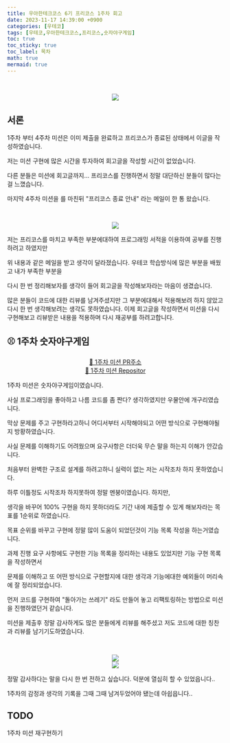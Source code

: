```yaml
---
title: 우아한테크코스 6기 프리코스 1주차 회고
date: 2023-11-17 14:39:00 +0900
categories: [우테코]
tags: [우테코,우아한테크코스,프리코스,숫자야구게임]
toc: true
toc_sticky: true
toc_label: 목차
math: true
mermaid: true
---
```


<br>

<p align="center">
  <img src="../../../../assets/img/2023-11-17-14-51-39.png">
</p>

## 서론

1주차 부터 4주차 미션은 이미 제출을 완료하고 프리코스가 종료된 상태에서 이글을 작성하였습니다.

저는 미션 구현에 많은 시간을 투자하여 회고글을 작성할 시간이 없었습니다.   

다른 분들은 미션에 회고글까지... 프리코스를 진행하면서 정말 대단하신 분들이 많다는걸 느꼈습니다.  

마지막 4주차 미션을 를 마친뒤 "프리코스 종료 안내" 라는 메일이 한 통 왔습니다.

<br>
<p align="center">
  <img src="../../../../assets/img/2023-11-17-14-47-11.png">
</p>


저는 프리코스를 마치고 부족한 부분에대하여 프로그래밍 서적을 이용하여 공부를 진행하려고 하였지만

위 내용과 같은 메일을 받고 생각이 달라졌습니다. 우테코 학습방식에 많은 부분을 배웠고 내가 부족한 부분을

다시 한 번 정리해보자를 생각이 들어 회고글을 작성해보자라는 마음이 생겼습니다.

많은 분들이 코드에 대한 리뷰를 남겨주셨지만 그 부분에대해서 적용해보려 하지 않았고 다시 한 번 생각해보려는 생각도 못하였습니다. 이제 회고글을 작성하면서 미션을 다시 구현해보고 리뷰받은 내용을 적용하며 다시 재공부를 하려고합니다.


## ⚾ 1주차 숫자야구게임
<p align="center">
    <a href = "https://github.com/woowacourse-precourse/java-baseball-6/pull/654" target="_blank"> 💬 1주차 미션 PR주소</a> 
    <br>
    <a href = "https://github.com/choimung/java-baseball-6" target="_blank"> 📃 1주차 미션 Repositor</a> 
</p>

1주차 미션은 숫자야구게임이였습니다.

사실 프로그래밍을 좋아하고 나름 코드를 좀 짠다? 생각하였지만 우물안에 개구리였습니다.

막상 문제를 주고 구현하라고하니 어디서부터 시작해야되고 어떤 방식으로 구현해야될지 방황하였습니다.

사실 문제를 이해하기도 어려웠으며 요구사항은 더더욱 무슨 말을 하는지 이해가 안갔습니다.

처음부터 완벽한 구조로 설계를 하려고하니 실력이 없는 저는 시작조차 하지 못하였습니다.

하루 이틀정도 시작조차 하지못하여 정말 멘붕이였습니다. 하지만,

생각을 바꾸어 100% 구현을 하지 못하더라도 기간 내에 제출할 수 있게 해보자라는 목표를 1순위로 하였습니다.

목표 순위를 바꾸고 구현에 정말 많이 도움이 되었던것이 기능 목록 작성을 하는거였습니다.

과제 진행 요구 사항에도 구현한 기능 목록을 정리하는 내용도 있었지만 기능 구현 목록을 작성하면서

문제를 이해하고 또 어떤 방식으로 구현할지에 대한 생각과 기능에대한 예외들이 머리속에 잘 정리되었습니다.

먼저 코드를 구현하여 "돌아가는 쓰레기" 라도 만들어 놓고 리팩토링하는 방법으로 미션을 진행하였던거 같습니다.

미션을 제출후 정말 감사하게도 많은 분들에게 리뷰를 해주셨고 저도 코드에 대한 칭찬과 리뷰를 남기기도하였습니다.

<br>
<p align="center">
  <img src="../../../../assets/img/2023-11-17-15-41-35.png">

  <br>
    <img src="../../../../assets/img/2023-11-17-15-39-41.png">
</p>

정말 감사하다는 말을 다시 한 번 전하고 싶습니다. 덕분에 열심히 할 수 있었읍니다..

1주차의 감정과 생각의 기록을 그때 그때 남겨두었어야 됐는데 아쉽읍니다..

## TODO

1주차 미션 재구현하기






